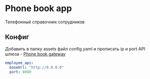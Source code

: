 # Phone book app

Телефонный справочник сотрудников

## Конфиг

Добавить в папку assets файл config.yaml и прописать ip и port API шлюза - [Phone book gateway](https://github.com/VladiusDev/phonebook_gateway)

```yaml
employee_api:
  baseUrl: "http://0.0.0.0"
  port: 8080
```